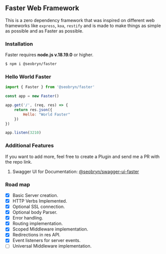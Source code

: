 ## Faster Web Framework

This is a zero dependency framework that was inspired on different web frameworks like `express`, `koa`, `restify` and is made to make things as simple as possible and as Faster as possible.

### Installation

Faster requires **node.js v.18.19.0** or higher.

```bash
$ npm i @seobryn/faster
```

### Hello World Faster

```js
import { Faster } from '@seobryn/faster'

const app = new Faster()

app.get('/', (req, res) => {
    return res.json({
        Hello: "World Faster"
    })
})

app.listen(3210)
```

### Additional Features
If you want to add more, feel free to create a Plugin and send me a PR with the repo link.

1. Swagger UI for Documentation: [@seobryn/swagger-ui-faster](https://github.com/seobryn/swagger-ui-faster)

### Road map
- [x] Basic Server creation.
- [x] HTTP Verbs Implemented.
- [x] Optional SSL connection.
- [x] Optional body Parser.
- [x] Error handling.
- [x] Routing implementation.
- [x] Scoped Middleware implementation.
- [x] Redirections in res API.
- [x] Event listeners for server events.
- [ ] Universal Middleware implementation.
